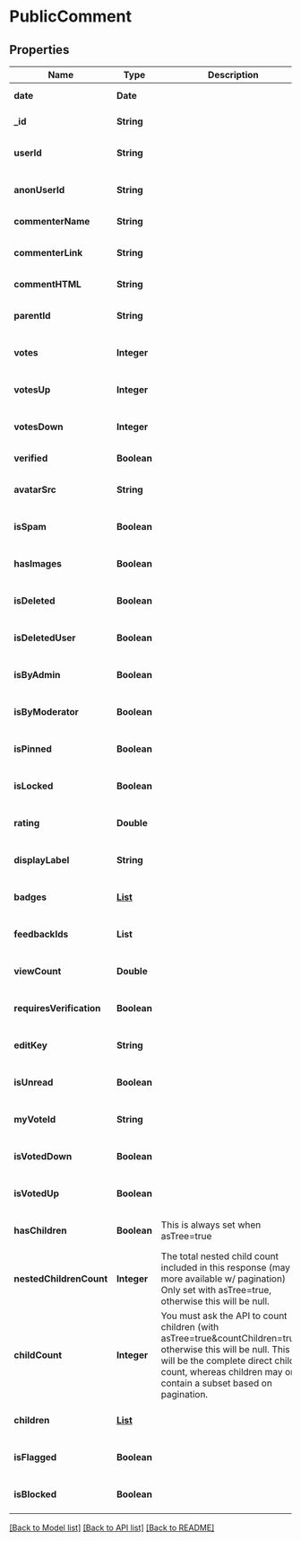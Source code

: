 # PublicComment
## Properties

| Name | Type | Description | Notes |
|------------ | ------------- | ------------- | -------------|
| **date** | **Date** |  | [default to null] |
| **\_id** | **String** |  | [default to null] |
| **userId** | **String** |  | [optional] [default to null] |
| **anonUserId** | **String** |  | [optional] [default to null] |
| **commenterName** | **String** |  | [default to null] |
| **commenterLink** | **String** |  | [optional] [default to null] |
| **commentHTML** | **String** |  | [default to null] |
| **parentId** | **String** |  | [optional] [default to null] |
| **votes** | **Integer** |  | [optional] [default to null] |
| **votesUp** | **Integer** |  | [optional] [default to null] |
| **votesDown** | **Integer** |  | [optional] [default to null] |
| **verified** | **Boolean** |  | [default to null] |
| **avatarSrc** | **String** |  | [optional] [default to null] |
| **isSpam** | **Boolean** |  | [optional] [default to null] |
| **hasImages** | **Boolean** |  | [optional] [default to null] |
| **isDeleted** | **Boolean** |  | [optional] [default to null] |
| **isDeletedUser** | **Boolean** |  | [optional] [default to null] |
| **isByAdmin** | **Boolean** |  | [optional] [default to null] |
| **isByModerator** | **Boolean** |  | [optional] [default to null] |
| **isPinned** | **Boolean** |  | [optional] [default to null] |
| **isLocked** | **Boolean** |  | [optional] [default to null] |
| **rating** | **Double** |  | [optional] [default to null] |
| **displayLabel** | **String** |  | [optional] [default to null] |
| **badges** | [**List**](CommentUserBadgeInfo.md) |  | [optional] [default to null] |
| **feedbackIds** | **List** |  | [optional] [default to null] |
| **viewCount** | **Double** |  | [optional] [default to null] |
| **requiresVerification** | **Boolean** |  | [optional] [default to null] |
| **editKey** | **String** |  | [optional] [default to null] |
| **isUnread** | **Boolean** |  | [optional] [default to null] |
| **myVoteId** | **String** |  | [optional] [default to null] |
| **isVotedDown** | **Boolean** |  | [optional] [default to null] |
| **isVotedUp** | **Boolean** |  | [optional] [default to null] |
| **hasChildren** | **Boolean** | This is always set when asTree&#x3D;true | [optional] [default to null] |
| **nestedChildrenCount** | **Integer** | The total nested child count included in this response (may be more available w/ pagination) Only set with asTree&#x3D;true, otherwise this will be null. | [optional] [default to null] |
| **childCount** | **Integer** | You must ask the API to count children (with asTree&#x3D;true&amp;countChildren&#x3D;true), otherwise this will be null. This will be the complete direct child count, whereas children may only contain a subset based on pagination. | [optional] [default to null] |
| **children** | [**List**](PublicComment.md) |  | [optional] [default to null] |
| **isFlagged** | **Boolean** |  | [optional] [default to null] |
| **isBlocked** | **Boolean** |  | [optional] [default to null] |

[[Back to Model list]](../README.md#documentation-for-models) [[Back to API list]](../README.md#documentation-for-api-endpoints) [[Back to README]](../README.md)

